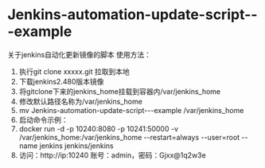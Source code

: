 # Jenkins-automation-update-script---example
关于jenkins自动化更新镜像的脚本
使用方法：
1. 执行git clone xxxxx.git 拉取到本地
2. 下载jenkins2.480版本镜像
3. 将gitclone下来的jenkins_home挂载到容器内/var/jenkins_home
4. 修改默认路径名称为/var/jenkins_home
5. mv Jenkins-automation-update-script---example /var/jenkins_home
6. 启动命令示例：
7. docker run -d -p 10240:8080 -p 10241:50000 -v /var/jenkins_home:/var/jenkins_home --restart=always --user=root --name jenkins jenkins/jenkins
8. 访问：http://ip:10240
   账号：admin，密码：Gjxx@1q2w3e
